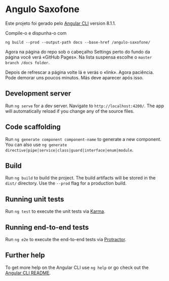 # Angulo Saxofone

Este projeto foi gerado pelo  [Angular CLI](https://github.com/angular/angular-cli) version 8.1.1.

Compile-o e dispunha-o com

```
ng build --prod --output-path docs --base-href /angulo-saxofone/
```
Agora na página do repo sob o cabeçalho Settings perto do fundo da página você verá «GitHub Pages». Na lista suspensa escolhe o `master branch /docs folder`.

Depois de refrescar a página volte lá e verás o «link». Agora paciência. Pode demorar uns poucos minutos. Más deve aparecer após isso.

## Development server

Run `ng serve` for a dev server. Navigate to `http://localhost:4200/`. The app will automatically reload if you change any of the source files.

## Code scaffolding

Run `ng generate component component-name` to generate a new component. You can also use `ng generate directive|pipe|service|class|guard|interface|enum|module`.

## Build

Run `ng build` to build the project. The build artifacts will be stored in the `dist/` directory. Use the `--prod` flag for a production build.

## Running unit tests

Run `ng test` to execute the unit tests via [Karma](https://karma-runner.github.io).

## Running end-to-end tests

Run `ng e2e` to execute the end-to-end tests via [Protractor](http://www.protractortest.org/).

## Further help

To get more help on the Angular CLI use `ng help` or go check out the [Angular CLI README](https://github.com/angular/angular-cli/blob/master/README.md).

